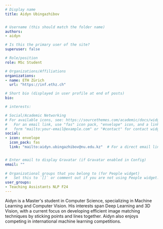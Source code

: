 ```yaml
---
# Display name
title: Aidyn Ubingazhibov


# Username (this should match the folder name)
authors:
- aidyn

# Is this the primary user of the site?
superuser: false

# Role/position
role: MSc Student

# Organizations/Affiliations
organizations:
- name: ETH Zürich
  url: "https://inf.ethz.ch"

# Short bio (displayed in user profile at end of posts)
bio: 

# interests:

# Social/Academic Networking
# For available icons, see: https://sourcethemes.com/academic/docs/widgets/#icons
#   For an email link, use "fas" icon pack, "envelope" icon, and a link in the
#   form "mailto:your-email@example.com" or "#contact" for contact widget.
social:
- icon: envelope
  icon_pack: fas
  link: "mailto:aidyn.ubingazhibov@nu.edu.kz"  # For a direct email link, use "mailto:test@example.org".


# Enter email to display Gravatar (if Gravatar enabled in Config)
email: ""
  
# Organizational groups that you belong to (for People widget)
#   Set this to `[]` or comment out if you are not using People widget.  
user_groups:
- Teaching Assistants NLP F24
---
```

Aidyn is a Master's student in Computer Science, specializing in Machine Learning and Computer Vision. His interests span Deep Learning and 3D Vision, with a current focus on developing efficient image matching techniques by sticking points and lines together. Aidyn also enjoys competing in international machine learning competitions.